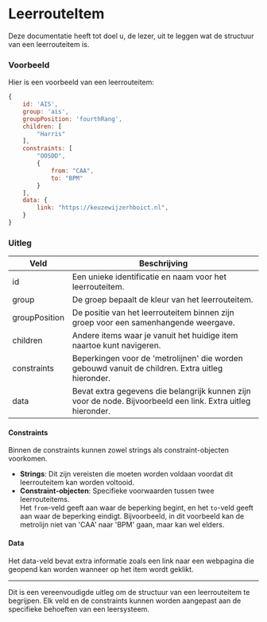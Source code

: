 # LeerrouteItem

Deze documentatie heeft tot doel u, de lezer, uit te leggen wat de structuur van een leerrouteitem is.

### Voorbeeld

Hier is een voorbeeld van een leerrouteitem:

```javascript
{
    id: 'AIS',
    group: 'ais',
    groupPosition: 'fourthRang',
    children: [
        "Harris"
    ],
    constraints: [
        "OOSDD",
        {
            from: "CAA",
            to: "BPM"
        }
    ],
    data: {
        link: "https://keuzewijzerhboict.nl",
    }
}
```

### Uitleg
| Veld          | Beschrijving                                                                                                 |
|---------------|--------------------------------------------------------------------------------------------------------------|
| id            | Een unieke identificatie en naam voor het leerrouteitem.                                                     |
| group         | De groep bepaalt de kleur van het leerrouteitem.                                                             |
| groupPosition | De positie van het leerrouteitem binnen zijn groep voor een samenhangende weergave.                          |
| children      | Andere items waar je vanuit het huidige item naartoe kunt navigeren.                                         |
| constraints   | Beperkingen voor de 'metrolijnen' die worden gebouwd vanuit de children. Extra uitleg hieronder.             |
| data          | Bevat extra gegevens die belangrijk kunnen zijn voor de node. Bijvoorbeeld een link. Extra uitleg hieronder. |

#### Constraints
Binnen de constraints kunnen zowel strings als constraint-objecten voorkomen.

- **Strings**: Dit zijn vereisten die moeten worden voldaan voordat dit leerrouteitem kan worden voltooid.
- **Constraint-objecten**: Specifieke voorwaarden tussen twee leerrouteitems. \
Het `from`-veld geeft aan waar de beperking begint, en het `to`-veld geeft aan waar de beperking eindigt. Bijvoorbeeld, in dit voorbeeld kan de metrolijn niet van 'CAA' naar 'BPM' gaan, maar kan wel elders.

#### Data
Het data-veld bevat extra informatie zoals een link naar een webpagina die geopend kan worden wanneer op het item wordt geklikt.

---

Dit is een vereenvoudigde uitleg om de structuur van een leerrouteitem te begrijpen. Elk veld en de constraints kunnen worden aangepast aan de specifieke behoeften van een leersysteem.
